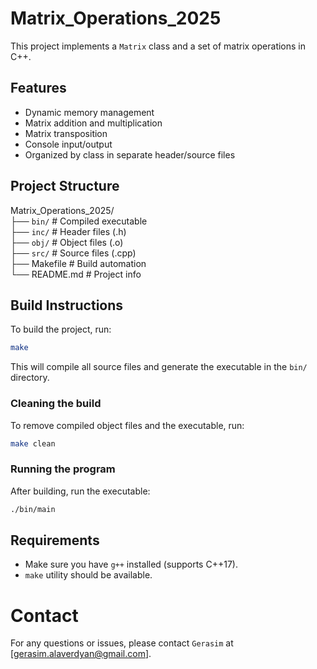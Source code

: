 # Matrix_Operations_2025

This project implements a `Matrix` class and a set of matrix operations in C++.

## Features

- Dynamic memory management
- Matrix addition and multiplication
- Matrix transposition
- Console input/output
- Organized by class in separate header/source files

## Project Structure

Matrix_Operations_2025/  
├── `bin/`       # Compiled executable  
├── `inc/`       # Header files (.h)  
├── `obj/`       # Object files (.o)  
├── `src/`       # Source files (.cpp)  
├── Makefile     # Build automation  
└── README.md    # Project info  

## Build Instructions

To build the project, run:

```bash
make
```

This will compile all source files and generate the executable in the `bin/` directory.

### Cleaning the build

To remove compiled object files and the executable, run:

```bash
make clean
```

### Running the program
After building, run the executable:

```bash
./bin/main
```

## Requirements

- Make sure you have `g++` installed (supports C++17).
- `make` utility should be available.

# Contact
For any questions or issues, please contact `Gerasim` at [gerasim.alaverdyan@gmail.com].

